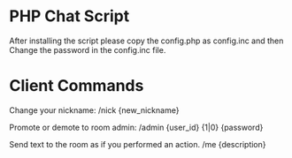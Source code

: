 PHP Chat Script
========
After installing the script please copy the config.php as config.inc and then
Change the password in the config.inc file.
 
Client Commands
========
Change your nickname: 
/nick {new_nickname} 
 
Promote or demote to room admin: 
/admin {user_id} {1|0} {password} 
 
Send text to the room as if you performed an action. 
/me {description} 
